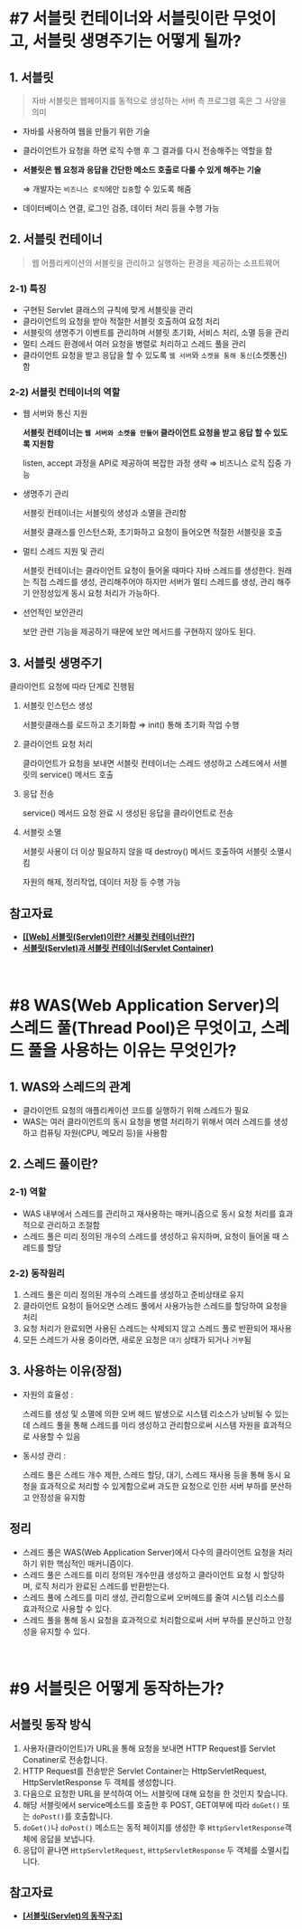 # #7 서블릿 컨테이너와 서블릿이란 무엇이고, 서블릿 생명주기는 어떻게 될까?

## 1. 서블릿

> 자바 서블릿은 웹페이지를 동적으로 생성하는 서버 측 프로그램 혹은 그 사양을 의미

- 자바를 사용하여 웹을 만들기 위한 기술
- 클라이언트가 요청을 하면 로직 수행 후 그 결과를 다시 전송해주는 역할을 함
- **서블릿은 웹 요청과 응답을 간단한 메소드 호출로 다룰 수 있게 해주는 기술**
    
    ⇒ 개발자는 `비즈니스 로직`에만 `집중`할 수 있도록 해줌
    
- 데이터베이스 연결, 로그인 검증, 데이터 처리 등을 수행 가능

## 2. 서블릿 컨테이너

> 웹 어플리케이션의 서블릿을 관리하고 실행하는 환경을 제공하는 소프트웨어

### 2-1) 특징

- 구현된 Servlet 클래스의 규칙에 맞게 서블릿을 관리
- 클라이언트의 요청을 받아 적절한 서블릿 호출하여 요청 처리
- 서블릿의 생명주기 이벤트를 관리하며 서블릿 초기화, 서비스 처리, 소멸 등을 관리
- 멀티 스레드 환경에서 여러 요청을 병렬로 처리하고 스레드 풀을 관리
- 클라이언트 요청을 받고 응답을 할 수 있도록 `웹 서버`와 `소켓을 통해 통신`(소켓통신)함

### 2-2) 서블릿 컨테이너의 역할

- 웹 서버와 통신 지원
    
    **서블릿 컨테이너는 `웹 서버와 소켓을 만들어` 클라이언트 요청을 받고 응답 할 수 있도록 지원함**
    
    listen, accept 과정을 API로 제공하여 복잡한 과정 생략 ⇒ 비즈니스 로직 집중 가능
    
- 생명주기 관리
    
    서블릿 컨테이너는 서블릿의 생성과 소멸을 관리함
    
    서블릿 클래스를 인스턴스화, 초기화하고 요청이 들어오면 적절한 서블릿을 호출
    
- 멀티 스레드 지원 및 관리
    
    서블릿 컨테이너는 클라이언트 요청이 들어올 때마다 자바 스레드를 생성한다. 원래는 직접 스레드를 생성, 관리해주어야 하지만 서버가 멀티 스레드를 생성, 관리 해주기 안정성있게 동시 요청 처리가 가능하다.
    
- 선언적인 보안관리
    
    보안 관련 기능을 제공하기 때문에 보안 메서드를 구현하지 않아도 된다.
    

## 3. 서블릿 생명주기

클라이언트 요청에 따라 단계로 진행됨

1. 서블릿 인스턴스 생성
    
    서블릿클래스를 로드하고 초기화함 ⇒ init() 통해 초기화 작업 수행
    
2. 클라이언트 요청 처리
    
    클라이언트가 요청을 보내면 서블릿 컨테이너는 스레드 생성하고 스레드에서 서블릿의 service() 메서드 호출
    
3. 응답 전송
    
    service() 메서드 요청 완료 시 생성된 응답을 클라이언트로 전송
    
4. 서블릿 소멸
    
    서블릿 사용이 더 이상 필요하지 않을 때 destroy() 메서드 호출하여 서블릿 소멸시킴
    
    자원의 해제, 정리작업, 데이터 저장 등 수행 가능
    

## 참고자료

- [**[[Web] 서블릿(Servlet)이란? 서블릿 컨테이너란?]**](https://code-lab1.tistory.com/210)
- [**서블릿(Servlet)과 서블릿 컨테이너(Servlet Container)**](https://velog.io/@yoho98/%EC%84%9C%EB%B8%94%EB%A6%BFServlet%EA%B3%BC-%EC%84%9C%EB%B8%94%EB%A6%BF-%EC%BB%A8%ED%85%8C%EC%9D%B4%EB%84%88Servlet-Container-y88kny7g)

</br>

# #8 WAS(Web Application Server)의 스레드 풀(Thread Pool)은 무엇이고, 스레드 풀을 사용하는 이유는 무엇인가?

## 1. WAS와 스레드의 관계

- 클라이언트 요청의 애플리케이션 코드를 실행하기 위해 스레드가 필요
- WAS는 여러 클라이언트의 동시 요청을 병렬 처리하기 위해서 여러 스레드를 생성하고 컴퓨팅 자원(CPU, 메모리 등)을 사용함

## 2. 스레드 풀이란?

### 2-1) 역할

- WAS 내부에서 스레드를 관리하고 재사용하는 매커니즘으로 동시 요청 처리를 효과적으로 관리하고 조절함
- 스레드 풀은 미리 정의된 개수의 스레드를 생성하고 유지하며, 요청이 들어올 때 스레드를 할당

### 2-2) 동작원리

1. 스레드 풀은 미리 정의된 개수의 스레드를 생성하고 준비상태로 유지
2. 클라이언트 요청이 들어오면 스레드 풀에서 사용가능한 스레드를 할당하여 요청을 처리
3. 요청 처리가 완료되면 사용된 스레드는 삭제되지 않고 스레드 풀로 반환되어 재사용
4. 모든 스레드가 사용 중이라면, 새로운 요청은 `대기` 상태가 되거나 `거부`됨

## 3. 사용하는 이유(장점)

- 자원의 효율성 :
    
    스레드를 생성 및 소멸에 의한 오버 헤드 발생으로 시스템 리소스가 낭비될 수 있는데 스레드 풀을 통해 스레드를 미리 생성하고 관리함으로써 시스템 자원을 효과적으로 사용할 수 있음
    
- 동시성 관리 :
    
    스레드 풀은 스레드 개수 제한, 스레드 할당, 대기, 스레드 재사용 등을 통해 동시 요청을 효과적으로 처리할 수 있게함으로써 과도한 요청으로 인한 서버 부하를 분산하고 안정성을 유지함
    

## 정리

- 스레드 풀은 WAS(Web Application Server)에서 다수의 클라이언트 요청을 처리하기 위한 핵심적인 매커니즘이다.
- 스레드 풀은 스레드를 미리 정의된 개수만큼 생성하고 클라이언트 요청 시 할당하며, 로직 처리가 완료된 스레드를 반환받는다.
- 스레드 풀에 스레드를 미리 생성, 관리함으로써 오버헤드를 줄여 시스템 리소스를 효과적으로 사용할 수 있다.
- 스레드 풀을 통해 동시 요청을 효과적으로 처리함으로써 서버 부하를 분산하고 안정성을 유지할 수 있다.

</br>

# #9 서블릿은 어떻게 동작하는가?

## 서블릿 동작 방식

1. 사용자(클라이언트)가 URL을 통해 요청을 보내면 HTTP Request를 Servlet Conatiner로 전송합니다.
2. HTTP Request를 전송받은 Servlet Container는 HttpServletRequest, HttpServletResponse 두 객체를 생성합니다.
3. 다음으로 요청한 URL을 분석하여 어느 서블릿에 대해 요청을 한 것인지 찾습니다.
4. 해당 서블릿에서 service메소드를 호출한 후 POST, GET여부에 따라 `doGet()` 또는 `doPost()`를 호출합니다.
5. `doGet()`나 `doPost()` 메소드는 동적 페이지를 생성한 후 `HttpServletResponse`객체에 응답을 보냅니다.
6. 응답이 끝나면 `HttpServletRequest`, `HttpServletResponse` 두 객체를 소멸시킵니다.

## 참고자료

- [**[서블릿(Servlet)의 동작구조]**](https://webfirewood.tistory.com/38)
